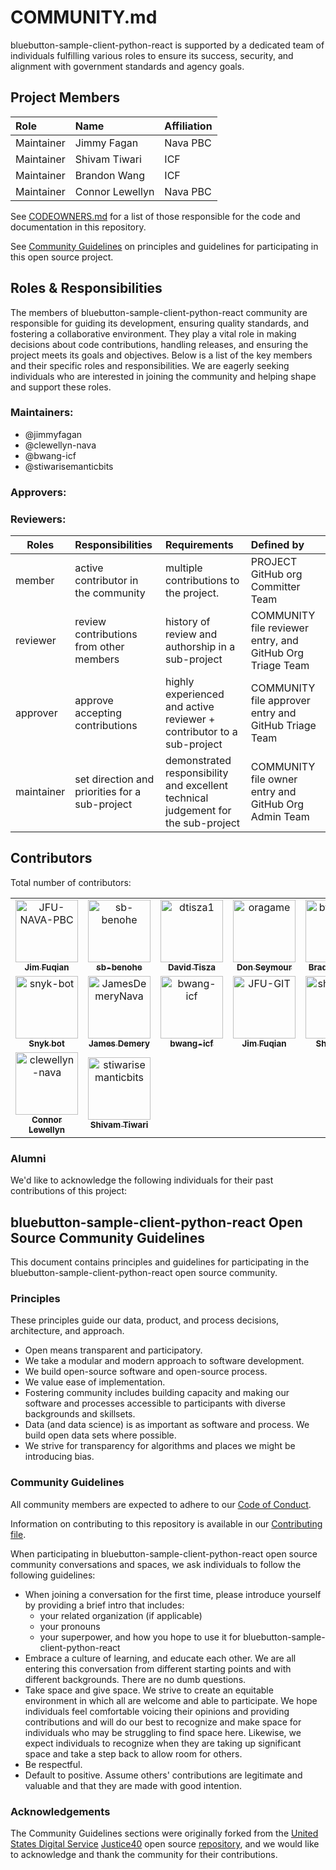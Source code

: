 # COMMUNITY.md

bluebutton-sample-client-python-react is supported by a dedicated team of individuals fulfilling various roles to ensure its success, security, and alignment with government standards and agency goals.

## Project Members

| Role   | Name    | Affiliation    |
| :----- | :------ | :------------- |
| Maintainer | Jimmy Fagan | Nava PBC |
| Maintainer | Shivam Tiwari | ICF |
| Maintainer | Brandon Wang | ICF |
| Maintainer | Connor Lewellyn | Nava PBC |

See [CODEOWNERS.md](.github/CODEOWNERS.md) for a list of those responsible for the code and documentation in this repository.

See [Community Guidelines](#bluebutton-sample-client-python-react-open-source-community-guidelines) on principles and guidelines for participating in this open source project.

## Roles & Responsibilities

The members of bluebutton-sample-client-python-react community are responsible for guiding its development, ensuring quality standards, and fostering a collaborative environment. They play a vital role in making decisions about code contributions, handling releases, and ensuring the project meets its goals and objectives. Below is a list of the key members and their specific roles and responsibilities. We are eagerly seeking individuals who are interested in joining the community and helping shape and support these roles.

### Maintainers:

- @jimmyfagan
- @clewellyn-nava
- @bwang-icf
- @stiwarisemanticbits

### Approvers:

### Reviewers:

| Roles      | Responsibilities                               | Requirements                                                                      | Defined by                                                |
| ---------- | :--------------------------------------------- | :-------------------------------------------------------------------------------- | :-------------------------------------------------------- |
| member     | active contributor in the community            | multiple contributions to the project.                                            | PROJECT GitHub org Committer Team                         |
| reviewer   | review contributions from other members        | history of review and authorship in a sub-project                                 | COMMUNITY file reviewer entry, and GitHub Org Triage Team |
| approver   | approve accepting contributions                | highly experienced and active reviewer + contributor to a sub-project             | COMMUNITY file approver entry and GitHub Triage Team      |
| maintainer | set direction and priorities for a sub-project | demonstrated responsibility and excellent technical judgement for the sub-project | COMMUNITY file owner entry and GitHub Org Admin Team      |

## Contributors

<!-- TODO: A list of CONTRIBUTORS is generated below using contributors.yml located in the workflows directory. In order to automatically update the COMMUNITY.md, you must enter a secret into your Secrets and Variables under Actions within your repository settings. The name of the secret must be PUSH_TO_PROTECTED_BRANCH and the value must be a Personal Access Token with specific permissions. Please follow [this link](https://github.com/CasperWA/push-protected?tab=readme-ov-file#notes-on-token-and-user-permissions) for more information. -->

Total number of contributors: <!--CONTRIBUTOR COUNT START--> <!--CONTRIBUTOR COUNT END-->

<!-- readme: contributors -start -->
<table>
	<tbody>
		<tr>
            <td align="center">
                <a href="https://github.com/JFU-NAVA-PBC">
                    <img src="https://avatars.githubusercontent.com/u/135686833?v=4" width="100;" alt="JFU-NAVA-PBC"/>
                    <br />
                    <sub><b>Jim Fuqian</b></sub>
                </a>
            </td>
            <td align="center">
                <a href="https://github.com/sb-benohe">
                    <img src="https://avatars.githubusercontent.com/u/71290292?v=4" width="100;" alt="sb-benohe"/>
                    <br />
                    <sub><b>sb-benohe</b></sub>
                </a>
            </td>
            <td align="center">
                <a href="https://github.com/dtisza1">
                    <img src="https://avatars.githubusercontent.com/u/36048547?v=4" width="100;" alt="dtisza1"/>
                    <br />
                    <sub><b>David Tisza</b></sub>
                </a>
            </td>
            <td align="center">
                <a href="https://github.com/oragame">
                    <img src="https://avatars.githubusercontent.com/u/22204906?v=4" width="100;" alt="oragame"/>
                    <br />
                    <sub><b>Don Seymour</b></sub>
                </a>
            </td>
            <td align="center">
                <a href="https://github.com/bfausett77">
                    <img src="https://avatars.githubusercontent.com/u/84479942?v=4" width="100;" alt="bfausett77"/>
                    <br />
                    <sub><b>Brady Fausett</b></sub>
                </a>
            </td>
            <td align="center">
                <a href="https://github.com/jimmyfagan">
                    <img src="https://avatars.githubusercontent.com/u/90421499?v=4" width="100;" alt="jimmyfagan"/>
                    <br />
                    <sub><b>jimmyfagan</b></sub>
                </a>
            </td>
		</tr>
		<tr>
            <td align="center">
                <a href="https://github.com/snyk-bot">
                    <img src="https://avatars.githubusercontent.com/u/19733683?v=4" width="100;" alt="snyk-bot"/>
                    <br />
                    <sub><b>Snyk bot</b></sub>
                </a>
            </td>
            <td align="center">
                <a href="https://github.com/JamesDemeryNava">
                    <img src="https://avatars.githubusercontent.com/u/226581456?v=4" width="100;" alt="JamesDemeryNava"/>
                    <br />
                    <sub><b>James Demery</b></sub>
                </a>
            </td>
            <td align="center">
                <a href="https://github.com/bwang-icf">
                    <img src="https://avatars.githubusercontent.com/u/178809349?v=4" width="100;" alt="bwang-icf"/>
                    <br />
                    <sub><b>bwang-icf</b></sub>
                </a>
            </td>
            <td align="center">
                <a href="https://github.com/JFU-GIT">
                    <img src="https://avatars.githubusercontent.com/u/25412191?v=4" width="100;" alt="JFU-GIT"/>
                    <br />
                    <sub><b>Jim Fuqian</b></sub>
                </a>
            </td>
            <td align="center">
                <a href="https://github.com/sharonfruit">
                    <img src="https://avatars.githubusercontent.com/u/22648742?v=4" width="100;" alt="sharonfruit"/>
                    <br />
                    <sub><b>Sharon Su</b></sub>
                </a>
            </td>
            <td align="center">
                <a href="https://github.com/ajshred">
                    <img src="https://avatars.githubusercontent.com/u/84713593?v=4" width="100;" alt="ajshred"/>
                    <br />
                    <sub><b>Adrian Jones</b></sub>
                </a>
            </td>
		</tr>
		<tr>
            <td align="center">
                <a href="https://github.com/clewellyn-nava">
                    <img src="https://avatars.githubusercontent.com/u/224594471?v=4" width="100;" alt="clewellyn-nava"/>
                    <br />
                    <sub><b>Connor Lewellyn</b></sub>
                </a>
            </td>
            <td align="center">
                <a href="https://github.com/stiwarisemanticbits">
                    <img src="https://avatars.githubusercontent.com/u/57143602?v=4" width="100;" alt="stiwarisemanticbits"/>
                    <br />
                    <sub><b>Shivam Tiwari</b></sub>
                </a>
            </td>
		</tr>
	<tbody>
</table>
<!-- readme: contributors -end -->

### Alumni

We'd like to acknowledge the following individuals for their past contributions of this project:


## bluebutton-sample-client-python-react Open Source Community Guidelines

This document contains principles and guidelines for participating in the bluebutton-sample-client-python-react open source community.

### Principles

These principles guide our data, product, and process decisions, architecture, and approach.

- Open means transparent and participatory.
- We take a modular and modern approach to software development.
- We build open-source software and open-source process.
- We value ease of implementation.
- Fostering community includes building capacity and making our software and processes accessible to participants with diverse backgrounds and skillsets.
- Data (and data science) is as important as software and process. We build open data sets where possible.
- We strive for transparency for algorithms and places we might be introducing bias.

### Community Guidelines

All community members are expected to adhere to our [Code of Conduct](CODE_OF_CONDUCT.md).

Information on contributing to this repository is available in our [Contributing file](CONTRIBUTING.md).

When participating in bluebutton-sample-client-python-react open source community conversations and spaces, we ask individuals to follow the following guidelines:

- When joining a conversation for the first time, please introduce yourself by providing a brief intro that includes:
  - your related organization (if applicable)
  - your pronouns
  - your superpower, and how you hope to use it for bluebutton-sample-client-python-react
- Embrace a culture of learning, and educate each other. We are all entering this conversation from different starting points and with different backgrounds. There are no dumb questions.
- Take space and give space. We strive to create an equitable environment in which all are welcome and able to participate. We hope individuals feel comfortable voicing their opinions and providing contributions and will do our best to recognize and make space for individuals who may be struggling to find space here. Likewise, we expect individuals to recognize when they are taking up significant space and take a step back to allow room for others.
- Be respectful.
- Default to positive. Assume others' contributions are legitimate and valuable and that they are made with good intention.

### Acknowledgements

The Community Guidelines sections were originally forked from the [United States Digital Service](https://usds.gov) [Justice40](https://thejustice40.com) open source [repository](https://github.com/usds/justice40-tool), and we would like to acknowledge and thank the community for their contributions.
